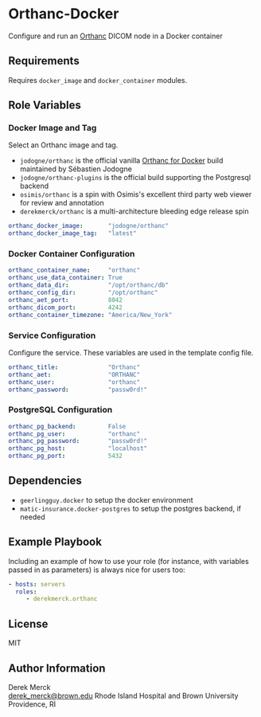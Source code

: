 Orthanc-Docker
==============

Configure and run an [Orthanc](https://www.orthanc-server.com) DICOM node in a Docker container

Requirements
--------------

Requires `docker_image` and `docker_container` modules.

Role Variables
--------------

### Docker Image and Tag

Select an Orthanc image and tag.

- `jodogne/orthanc` is the official vanilla [Orthanc for Docker][] build maintained by Sébastien Jodogne
- `jodogne/orthanc-plugins` is the official build supporting the Postgresql backend
- `osimis/orthanc` is a spin with Osimis's excellent third party web viewer for review and annotation
- `derekmerck/orthanc` is a multi-architecture bleeding edge release spin

[Orthanc For Docker]: http://book.orthanc-server.com/users/docker.html

```yml
orthanc_docker_image:       "jodogne/orthanc"
orthanc_docker_image_tag:   "latest"
```

### Docker Container Configuration

```yml
orthanc_container_name:     "orthanc"
orthanc_use_data_container: True
orthanc_data_dir:           "/opt/orthanc/db"
orthanc_config_dir:         "/opt/orthanc"
orthanc_aet_port:           8042
orthanc_dicom_port:         4242
orthanc_container_timezone: "America/New_York"
```

### Service Configuration

Configure the service.  These variables are used in the template config file.

```yml
orthanc_title:              "Orthanc"
orthanc_aet:                "ORTHANC"
orthanc_user:               "orthanc"
orthanc_password:           "passw0rd!"
```

### PostgreSQL Configuration

```yml
orthanc_pg_backend:         False
orthanc_pg_user:            "orthanc"
orthanc_pg_password:        "passw0rd!"
orthanc_pg_host:            "localhost"
orthanc_pg_port:            5432
```

Dependencies
------------

- `geerlingguy.docker` to setup the docker environment
- `matic-insurance.docker-postgres` to setup the postgres backend, if needed

Example Playbook
----------------

Including an example of how to use your role (for instance, with variables passed in as parameters) is always nice for users too:

```yml
- hosts: servers
  roles:
     - derekmerck.orthanc
```

License
-------

MIT

Author Information
------------------

Derek Merck  
<derek_merck@brown.edu>
Rhode Island Hospital and Brown University  
Providence, RI  

